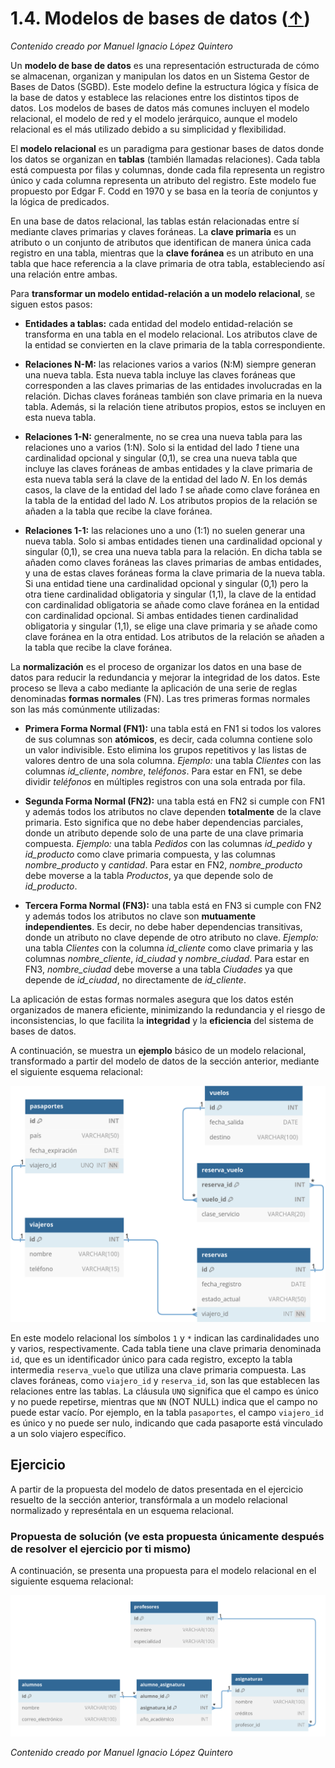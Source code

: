 # 1.4. Modelos de bases de datos ([↑](README.md))

_Contenido creado por Manuel Ignacio López Quintero_

Un **modelo de base de datos** es una representación estructurada de cómo se almacenan, organizan y manipulan los datos en un Sistema Gestor de Bases de Datos (SGBD). Este modelo define la estructura lógica y física de la base de datos y establece las relaciones entre los distintos tipos de datos. Los modelos de bases de datos más comunes incluyen el modelo relacional, el modelo de red y el modelo jerárquico, aunque el modelo relacional es el más utilizado debido a su simplicidad y flexibilidad.

El **modelo relacional** es un paradigma para gestionar bases de datos donde los datos se organizan en **tablas** (también llamadas relaciones). Cada tabla está compuesta por filas y columnas, donde cada fila representa un registro único y cada columna representa un atributo del registro. Este modelo fue propuesto por Edgar F. Codd en 1970 y se basa en la teoría de conjuntos y la lógica de predicados.

En una base de datos relacional, las tablas están relacionadas entre sí mediante claves primarias y claves foráneas. La **clave primaria** es un atributo o un conjunto de atributos que identifican de manera única cada registro en una tabla, mientras que la **clave foránea** es un atributo en una tabla que hace referencia a la clave primaria de otra tabla, estableciendo así una relación entre ambas.

Para **transformar un modelo entidad-relación a un modelo relacional**, se siguen estos pasos:

- **Entidades a tablas:** cada entidad del modelo entidad-relación se transforma en una tabla en el modelo relacional. Los atributos clave de la entidad se convierten en la clave primaria de la tabla correspondiente.  

- **Relaciones N-M:** las relaciones varios a varios (N:M) siempre generan una nueva tabla. Esta nueva tabla incluye las claves foráneas que corresponden a las claves primarias de las entidades involucradas en la relación. Dichas claves foráneas también son clave primaria en la nueva tabla. Además, si la relación tiene atributos propios, estos se incluyen en esta nueva tabla.  

- **Relaciones 1-N:** generalmente, no se crea una nueva tabla para las relaciones uno a varios (1:N). Solo si la entidad del lado *1* tiene una cardinalidad opcional y singular (0,1), se crea una nueva tabla que incluye las claves foráneas de ambas entidades y la clave primaria de esta nueva tabla será la clave de la entidad del lado *N*. En los demás casos, la clave de la entidad del lado *1* se añade como clave foránea en la tabla de la entidad del lado *N*. Los atributos propios de la relación se añaden a la tabla que recibe la clave foránea.  

- **Relaciones 1-1:** las relaciones uno a uno (1:1) no suelen generar una nueva tabla. Solo si ambas entidades tienen una cardinalidad opcional y singular (0,1), se crea una nueva tabla para la relación. En dicha tabla se añaden como claves foráneas las claves primarias de ambas entidades, y una de estas claves foráneas forma la clave primaria de la nueva tabla. Si una entidad tiene una cardinalidad opcional y singular (0,1) pero la otra tiene cardinalidad obligatoria y singular (1,1), la clave de la entidad con cardinalidad obligatoria se añade como clave foránea en la entidad con cardinalidad opcional. Si ambas entidades tienen cardinalidad obligatoria y singular (1,1), se elige una clave primaria y se añade como clave foránea en la otra entidad. Los atributos de la relación se añaden a la tabla que recibe la clave foránea.  

La **normalización** es el proceso de organizar los datos en una base de datos para reducir la redundancia y mejorar la integridad de los datos. Este proceso se lleva a cabo mediante la aplicación de una serie de reglas denominadas **formas normales** (FN). Las tres primeras formas normales son las más comúnmente utilizadas:

- **Primera Forma Normal (FN1):** una tabla está en FN1 si todos los valores de sus columnas son **atómicos**, es decir, cada columna contiene solo un valor indivisible. Esto elimina los grupos repetitivos y las listas de valores dentro de una sola columna. *Ejemplo:* una tabla *Clientes* con las columnas *id_cliente*, *nombre*, *teléfonos*. Para estar en FN1, se debe dividir *teléfonos* en múltiples registros con una sola entrada por fila.  

- **Segunda Forma Normal (FN2):** una tabla está en FN2 si cumple con FN1 y además todos los atributos no clave dependen **totalmente** de la clave primaria. Esto significa que no debe haber dependencias parciales, donde un atributo depende solo de una parte de una clave primaria compuesta. *Ejemplo:* una tabla *Pedidos* con las columnas *id_pedido* y *id_producto* como clave primaria compuesta, y las columnas *nombre_producto* y *cantidad*. Para estar en FN2, *nombre_producto* debe moverse a la tabla *Productos*, ya que depende solo de *id_producto*.  

- **Tercera Forma Normal (FN3):** una tabla está en FN3 si cumple con FN2 y además todos los atributos no clave son **mutuamente independientes**. Es decir, no debe haber dependencias transitivas, donde un atributo no clave depende de otro atributo no clave. *Ejemplo:* una tabla *Clientes* con la columna *id_cliente* como clave primaria y las columnas *nombre_cliente*, *id_ciudad* y *nombre_ciudad*. Para estar en FN3, *nombre_ciudad* debe moverse a una tabla *Ciudades* ya que depende de *id_ciudad*, no directamente de *id_cliente*.  

La aplicación de estas formas normales asegura que los datos estén organizados de manera eficiente, minimizando la redundancia y el riesgo de inconsistencias, lo que facilita la **integridad** y la **eficiencia** del sistema de bases de datos.

A continuación, se muestra un **ejemplo** básico de un modelo relacional, transformado a partir del modelo de datos de la sección anterior, mediante el siguiente esquema relacional:

![Esquema relacional de ejemplo sobre reservas de vuelo](1.4a.png "Esquema relacional de ejemplo sobre reservas de vuelo")  

En este modelo relacional los símbolos `1` y `*` indican las cardinalidades uno y varios, respectivamente. Cada tabla tiene una clave primaria denominada `id`, que es un identificador único para cada registro, excepto la tabla intermedia `reserva_vuelo` que utiliza una clave primaria compuesta. Las claves foráneas, como `viajero_id` y `reserva_id`, son las que establecen las relaciones entre las tablas. La cláusula `UNQ` significa que el campo es único y no puede repetirse, mientras que `NN` (NOT NULL) indica que el campo no puede estar vacío. Por ejemplo, en la tabla `pasaportes`, el campo `viajero_id` es único y no puede ser nulo, indicando que cada pasaporte está vinculado a un solo viajero específico.

## Ejercicio

A partir de la propuesta del modelo de datos presentada en el ejercicio resuelto de la sección anterior, transfórmala a un modelo relacional normalizado y represéntala en un esquema relacional.

### Propuesta de solución (ve esta propuesta únicamente después de resolver el ejercicio por ti mismo)

A continuación, se presenta una propuesta para el modelo relacional en el siguiente esquema relacional:

![Esquema relacional para la gestión de una escuela](1.4b.png "Esquema relacional donde se muestra el modelo relacional de una base de datos para gestionar una escuela, incluyendo sus respectivas tablas, claves y cláusulas.")

_Contenido creado por Manuel Ignacio López Quintero_
